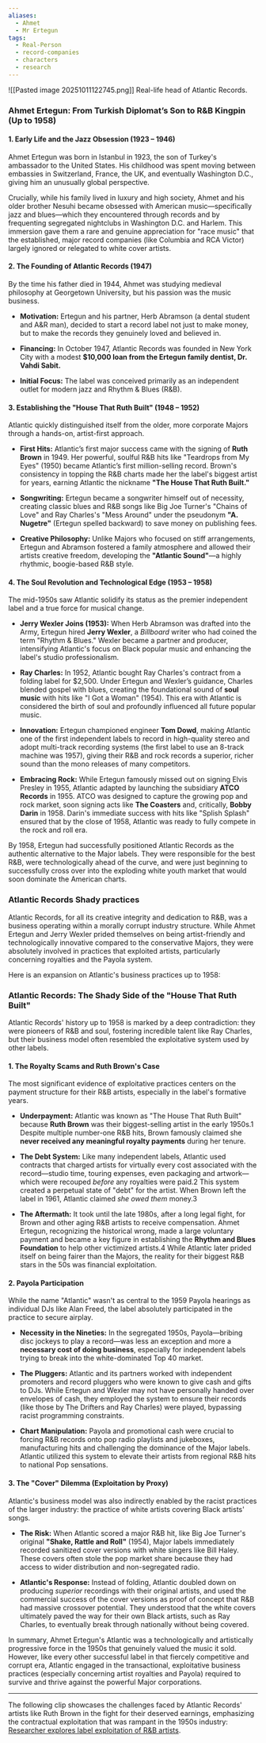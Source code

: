 ```yaml
---
aliases:
  - Ahmet
  - Mr Ertegun
tags:
  - Real-Person
  - record-companies
  - characters
  - research
---
```

![[Pasted image 20251011122745.png]]
Real-life head of Atlantic Records. 

### **Ahmet Ertegun: From Turkish Diplomat’s Son to R&B Kingpin (Up to 1958)**

#### **1. Early Life and the Jazz Obsession (1923 – 1946)**

Ahmet Ertegun was born in Istanbul in 1923, the son of Turkey's ambassador to the United States. His childhood was spent moving between embassies in Switzerland, France, the UK, and eventually Washington D.C., giving him an unusually global perspective.

Crucially, while his family lived in luxury and high society, Ahmet and his older brother Nesuhi became obsessed with American music—specifically jazz and blues—which they encountered through records and by frequenting segregated nightclubs in Washington D.C. and Harlem. This immersion gave them a rare and genuine appreciation for "race music" that the established, major record companies (like Columbia and RCA Victor) largely ignored or relegated to white cover artists.

#### **2. The Founding of Atlantic Records (1947)**

By the time his father died in 1944, Ahmet was studying medieval philosophy at Georgetown University, but his passion was the music business.

- **Motivation:** Ertegun and his partner, Herb Abramson (a dental student and A&R man), decided to start a record label not just to make money, but to make the records they genuinely loved and believed in.
    
- **Financing:** In October 1947, Atlantic Records was founded in New York City with a modest **$10,000 loan from the Ertegun family dentist, Dr. Vahdi Sabit.**
    
- **Initial Focus:** The label was conceived primarily as an independent outlet for modern jazz and Rhythm & Blues (R&B).
    

#### **3. Establishing the "House That Ruth Built" (1948 – 1952)**

Atlantic quickly distinguished itself from the older, more corporate Majors through a hands-on, artist-first approach.

- **First Hits:** Atlantic’s first major success came with the signing of **Ruth Brown** in 1949. Her powerful, soulful R&B hits like "Teardrops from My Eyes" (1950) became Atlantic’s first million-selling record. Brown's consistency in topping the R&B charts made her the label's biggest artist for years, earning Atlantic the nickname **"The House That Ruth Built."**
    
- **Songwriting:** Ertegun became a songwriter himself out of necessity, creating classic blues and R&B songs like Big Joe Turner's "Chains of Love" and Ray Charles's "Mess Around" under the pseudonym **"A. Nugetre"** (Ertegun spelled backward) to save money on publishing fees.
    
- **Creative Philosophy:** Unlike Majors who focused on stiff arrangements, Ertegun and Abramson fostered a family atmosphere and allowed their artists creative freedom, developing the **"Atlantic Sound"**—a highly rhythmic, boogie-based R&B style.
    

#### **4. The Soul Revolution and Technological Edge (1953 – 1958)**

The mid-1950s saw Atlantic solidify its status as the premier independent label and a true force for musical change.

- **Jerry Wexler Joins (1953):** When Herb Abramson was drafted into the Army, Ertegun hired **Jerry Wexler**, a _Billboard_ writer who had coined the term "Rhythm & Blues." Wexler became a partner and producer, intensifying Atlantic's focus on Black popular music and enhancing the label's studio professionalism.
    
- **Ray Charles:** In 1952, Atlantic bought Ray Charles's contract from a folding label for $2,500. Under Ertegun and Wexler’s guidance, Charles blended gospel with blues, creating the foundational sound of **soul music** with hits like "I Got a Woman" (1954). This era with Atlantic is considered the birth of soul and profoundly influenced all future popular music.
    
- **Innovation:** Ertegun championed engineer **Tom Dowd**, making Atlantic one of the first independent labels to record in high-quality stereo and adopt multi-track recording systems (the first label to use an 8-track machine was 1957), giving their R&B and rock records a superior, richer sound than the mono releases of many competitors.
    
- **Embracing Rock:** While Ertegun famously missed out on signing Elvis Presley in 1955, Atlantic adapted by launching the subsidiary **ATCO Records** in 1955. ATCO was designed to capture the growing pop and rock market, soon signing acts like **The Coasters** and, critically, **Bobby Darin** in 1958. Darin's immediate success with hits like "Splish Splash" ensured that by the close of 1958, Atlantic was ready to fully compete in the rock and roll era.
    

By 1958, Ertegun had successfully positioned Atlantic Records as the authentic alternative to the Major labels. They were responsible for the best R&B, were technologically ahead of the curve, and were just beginning to successfully cross over into the exploding white youth market that would soon dominate the American charts.


### Atlantic Records Shady practices
Atlantic Records, for all its creative integrity and dedication to R&B, was a business operating within a morally corrupt industry structure. While Ahmet Ertegun and Jerry Wexler prided themselves on being artist-friendly and technologically innovative compared to the conservative Majors, they were absolutely involved in practices that exploited artists, particularly concerning royalties and the Payola system.

Here is an expansion on Atlantic's business practices up to 1958:

### **Atlantic Records: The Shady Side of the "House That Ruth Built"**

Atlantic Records' history up to 1958 is marked by a deep contradiction: they were pioneers of R&B and soul, fostering incredible talent like Ray Charles, but their business model often resembled the exploitative system used by other labels.

#### **1. The Royalty Scams and Ruth Brown's Case**

The most significant evidence of exploitative practices centers on the payment structure for their R&B artists, especially in the label's formative years.

- **Underpayment:** Atlantic was known as "The House That Ruth Built" because **Ruth Brown** was their biggest-selling artist in the early 1950s.1 Despite multiple number-one R&B hits, Brown famously claimed she **never received any meaningful royalty payments** during her tenure.
    
- **The Debt System:** Like many independent labels, Atlantic used contracts that charged artists for virtually every cost associated with the record—studio time, touring expenses, even packaging and artwork—which were recouped _before_ any royalties were paid.2 This system created a perpetual state of "debt" for the artist. When Brown left the label in 1961, Atlantic claimed _she owed them_ money.3
    
- **The Aftermath:** It took until the late 1980s, after a long legal fight, for Brown and other aging R&B artists to receive compensation. Ahmet Ertegun, recognizing the historical wrong, made a large voluntary payment and became a key figure in establishing the **Rhythm and Blues Foundation** to help other victimized artists.4 While Atlantic later prided itself on being fairer than the Majors, the reality for their biggest R&B stars in the 50s was financial exploitation.
    

#### **2. Payola Participation**

While the name "Atlantic" wasn't as central to the 1959 Payola hearings as individual DJs like Alan Freed, the label absolutely participated in the practice to secure airplay.

- **Necessity in the Nineties:** In the segregated 1950s, Payola—bribing disc jockeys to play a record—was less an exception and more a **necessary cost of doing business**, especially for independent labels trying to break into the white-dominated Top 40 market.
    
- **The Pluggers:** Atlantic and its partners worked with independent promoters and record pluggers who were known to give cash and gifts to DJs. While Ertegun and Wexler may not have personally handed over envelopes of cash, they employed the system to ensure their records (like those by The Drifters and Ray Charles) were played, bypassing racist programming constraints.
    
- **Chart Manipulation:** Payola and promotional cash were crucial to forcing R&B records onto pop radio playlists and jukeboxes, manufacturing hits and challenging the dominance of the Major labels. Atlantic utilized this system to elevate their artists from regional R&B hits to national Pop sensations.
    

#### **3. The "Cover" Dilemma (Exploitation by Proxy)**

Atlantic's business model was also indirectly enabled by the racist practices of the larger industry: the practice of white artists covering Black artists' songs.

- **The Risk:** When Atlantic scored a major R&B hit, like Big Joe Turner's original **"Shake, Rattle and Roll"** (1954), Major labels immediately recorded sanitized cover versions with white singers like Bill Haley. These covers often stole the pop market share because they had access to wider distribution and non-segregated radio.
    
- **Atlantic's Response:** Instead of folding, Atlantic doubled down on producing _superior_ recordings with their original artists, and used the commercial success of the cover versions as proof of concept that R&B had massive crossover potential. They understood that the white covers ultimately paved the way for their own Black artists, such as Ray Charles, to eventually break through nationally without being covered.
    

In summary, Ahmet Ertegun's Atlantic was a technologically and artistically progressive force in the 1950s that genuinely valued the music it sold. However, like every other successful label in that fiercely competitive and corrupt era, Atlantic engaged in the transactional, exploitative business practices (especially concerning artist royalties and Payola) required to survive and thrive against the powerful Major corporations.

---

The following clip showcases the challenges faced by Atlantic Records' artists like Ruth Brown in the fight for their deserved earnings, emphasizing the contractual exploitation that was rampant in the 1950s industry: [Researcher explores label exploitation of R&B artists](https://www.google.com/search?q=https://www.youtube.com/watch%3Fv%3DkIvYpox0Fpc).